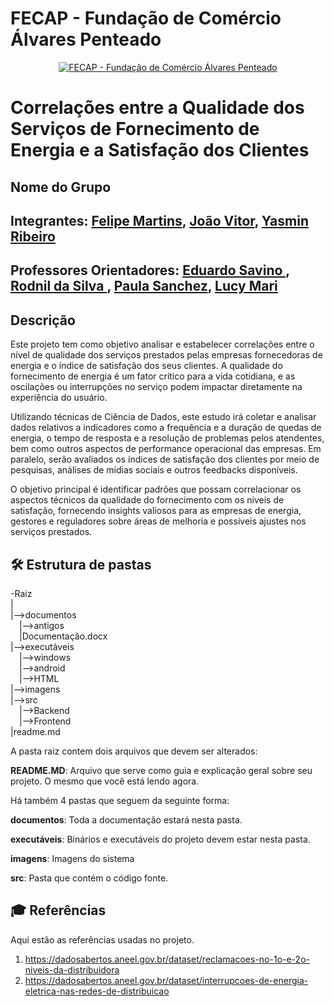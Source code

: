 # FECAP - Fundação de Comércio Álvares Penteado

<p align="center">
<a href= "https://www.fecap.br/"><img src="https://encrypted-tbn0.gstatic.com/images?q=tbn:ANd9GcRhZPrRa89Kma0ZZogxm0pi-tCn_TLKeHGVxywp-LXAFGR3B1DPouAJYHgKZGV0XTEf4AE&usqp=CAU" alt="FECAP - Fundação de Comércio Álvares Penteado" border="0"></a>
</p>

# Correlações entre a Qualidade dos Serviços de Fornecimento de Energia e a Satisfação dos Clientes

## Nome do Grupo

## Integrantes: <a href="https://www.linkedin.com/in/ifelipemartins/">Felipe Martins</a>, <a href="#">João Vitor</a>, <a href="#">Yasmin Ribeiro</a>

## Professores Orientadores: <a href="#">Eduardo Savino </a>, <a href="#">Rodnil da Silva </a>, <a href="#">Paula Sanchez</a>, <a href="#">Lucy Mari</a>
## Descrição

Este projeto tem como objetivo analisar e estabelecer correlações entre o nível de qualidade dos serviços prestados pelas empresas fornecedoras de energia e o índice de satisfação dos seus clientes. A qualidade do fornecimento de energia é um fator crítico para a vida cotidiana, e as oscilações ou interrupções no serviço podem impactar diretamente na experiência do usuário.

Utilizando técnicas de Ciência de Dados, este estudo irá coletar e analisar dados relativos a indicadores como a frequência e a duração de quedas de energia, o tempo de resposta e a resolução de problemas pelos atendentes, bem como outros aspectos de performance operacional das empresas. Em paralelo, serão avaliados os índices de satisfação dos clientes por meio de pesquisas, análises de mídias sociais e outros feedbacks disponíveis.

O objetivo principal é identificar padrões que possam correlacionar os aspectos técnicos da qualidade do fornecimento com os níveis de satisfação, fornecendo insights valiosos para as empresas de energia, gestores e reguladores sobre áreas de melhoria e possíveis ajustes nos serviços prestados.


## 🛠 Estrutura de pastas

-Raiz<br>
|<br>
|-->documentos<br>
  &emsp;|-->antigos<br>
  &emsp;|Documentação.docx<br>
|-->executáveis<br>
  &emsp;|-->windows<br>
  &emsp;|-->android<br>
  &emsp;|-->HTML<br>
|-->imagens<br>
|-->src<br>
  &emsp;|-->Backend<br>
  &emsp;|-->Frontend<br>
|readme.md<br>

A pasta raiz contem dois arquivos que devem ser alterados:

<b>README.MD</b>: Arquivo que serve como guia e explicação geral sobre seu projeto. O mesmo que você está lendo agora.

Há também 4 pastas que seguem da seguinte forma:

<b>documentos</b>: Toda a documentação estará nesta pasta.

<b>executáveis</b>: Binários e executáveis do projeto devem estar nesta pasta.

<b>imagens</b>: Imagens do sistema

<b>src</b>: Pasta que contém o código fonte.


## 🎓 Referências

Aqui estão as referências usadas no projeto.

1. <https://dadosabertos.aneel.gov.br/dataset/reclamacoes-no-1o-e-2o-niveis-da-distribuidora>
2. <https://dadosabertos.aneel.gov.br/dataset/interrupcoes-de-energia-eletrica-nas-redes-de-distribuicao>

